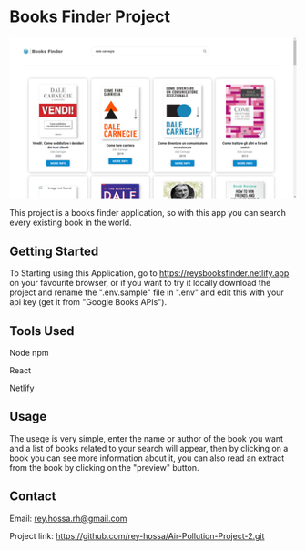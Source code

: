 # Books Finder Project

![Alt text](public/images/image.PNG "image")

This project is a books finder application, so with this app you can search every existing book in the world.

## Getting Started

To Starting using this Application, go to https://reysbooksfinder.netlify.app on your favourite browser, or if you want to try it locally download the project and rename the ".env.sample" file in ".env" and edit this with your api key (get it from "Google Books APIs").

## Tools Used

Node npm

React

Netlify


## Usage

The usege is very simple, enter the name or author of the book you want and a list of books related to your search will appear, then by clicking on a book you can see more information about it, you can also read an extract from the book by clicking on the "preview" button.

## Contact
Email: rey.hossa.rh@gmail.com

Project link: https://github.com/rey-hossa/Air-Pollution-Project-2.git
